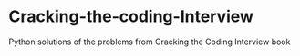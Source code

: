 # Cracking-the-coding-Interview
Python solutions of the problems from Cracking the Coding Interview book
